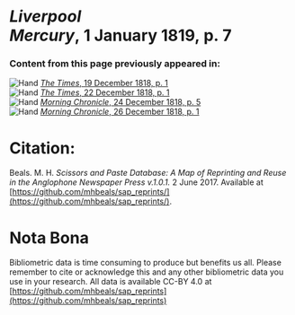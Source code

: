 # *Liverpool Mercury*, 1 January 1819, p. 7  
  
### Content from this page previously appeared in:  
![Hand](http://scissorsandpaste.net/wp-content/uploads/2017/06/smallhandpointer.png) [*The Times*, 19 December 1818, p. 1](https://mhbeals.github.io/sap_html/The-Times/The-Times-19-December-1818-p-1)  
![Hand](http://scissorsandpaste.net/wp-content/uploads/2017/06/smallhandpointer.png) [*The Times*, 22 December 1818, p. 1](https://mhbeals.github.io/sap_html/The-Times/The-Times-22-December-1818-p-1)  
![Hand](http://scissorsandpaste.net/wp-content/uploads/2017/06/smallhandpointer.png) [*Morning Chronicle*, 24 December 1818, p. 5](https://mhbeals.github.io/sap_html/Morning-Chronicle/Morning-Chronicle-24-December-1818-p-5)  
![Hand](http://scissorsandpaste.net/wp-content/uploads/2017/06/smallhandpointer.png) [*Morning Chronicle*, 26 December 1818, p. 1](https://mhbeals.github.io/sap_html/Morning-Chronicle/Morning-Chronicle-26-December-1818-p-1)  


# Citation: 

Beals. M. H. *Scissors and Paste Database: A Map of Reprinting and Reuse in the Anglophone Newspaper Press v.1.0.1.* 2 June 2017. Available at [https://github.com/mhbeals/sap_reprints/](https://github.com/mhbeals/sap_reprints/). 

# Nota Bona

Bibliometric data is time consuming to produce but benefits us all. Please remember to cite or acknowledge this and any other bibliometric data you use in your research. All data is available CC-BY 4.0 at [https://github.com/mhbeals/sap_reprints](https://github.com/mhbeals/sap_reprints)